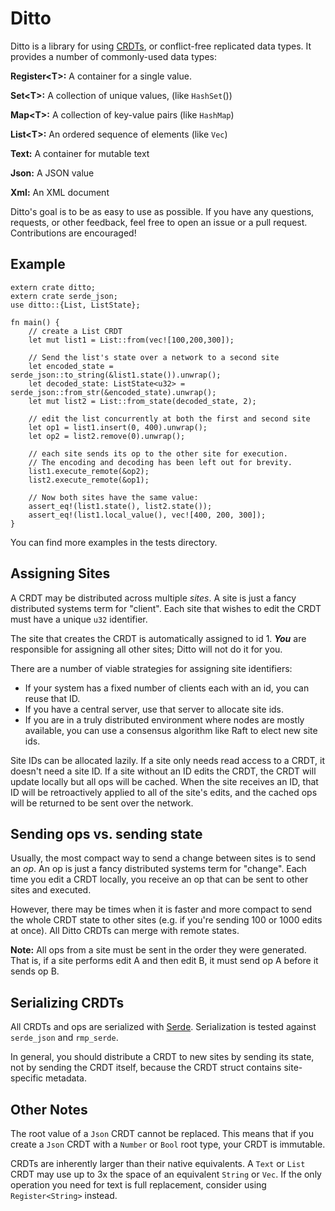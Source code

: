 Ditto
=====

Ditto is a library for using [CRDTs](https://en.wikipedia.org/wiki/Conflict-free_replicated_data_type), or conflict-free replicated data types. It provides a number of commonly-used data types:

**Register\<T\>:** A container for a single value.

**Set\<T\>:** A collection of unique values, (like `HashSet`())

**Map\<T\>:** A collection of key-value pairs (like `HashMap`)

**List\<T\>:** An ordered sequence of elements (like `Vec`)

**Text:** A container for mutable text

**Json:** A JSON value

**Xml:** An XML document

Ditto's goal is to be as easy to use as possible. If you have any questions, requests, or other feedback, feel free to open an issue or a pull request. Contributions are encouraged!

## Example

```
extern crate ditto;
extern crate serde_json;
use ditto::{List, ListState};

fn main() {
    // create a List CRDT
    let mut list1 = List::from(vec![100,200,300]);

    // Send the list's state over a network to a second site
    let encoded_state = serde_json::to_string(&list1.state()).unwrap();
    let decoded_state: ListState<u32> = serde_json::from_str(&encoded_state).unwrap();
    let mut list2 = List::from_state(decoded_state, 2);

    // edit the list concurrently at both the first and second site
    let op1 = list1.insert(0, 400).unwrap();
    let op2 = list2.remove(0).unwrap();

    // each site sends its op to the other site for execution.
    // The encoding and decoding has been left out for brevity.
    list1.execute_remote(&op2);
    list2.execute_remote(&op1);

    // Now both sites have the same value:
    assert_eq!(list1.state(), list2.state());
    assert_eq!(list1.local_value(), vec![400, 200, 300]);
}
```

You can find more examples in the tests directory.

## Assigning Sites

A CRDT may be distributed across multiple *sites*. A site is just a fancy distributed systems term for "client". Each site that wishes to edit the CRDT must have a unique `u32` identifier.

The site that creates the CRDT is automatically assigned to id 1. ***You*** are responsible for assigning all other sites; Ditto will not do it for you.

There are a number of viable strategies for assigning site identifiers:

* If your system has a fixed number of clients each with an id, you can reuse that ID.
* If you have a central server, use that server to allocate site ids.
* If you are in a truly distributed environment where nodes are mostly available, you can use a consensus algorithm like Raft to elect new site ids.

Site IDs can be allocated lazily. If a site only needs read access to a CRDT, it doesn't need a site ID. If a site without an ID edits the CRDT, the CRDT will update locally but all ops will be cached. When the site receives an ID, that ID will be retroactively applied to all of the site's edits, and the cached ops will be returned to be sent over the network.

## Sending ops vs. sending state

Usually, the most compact way to send a change between sites is to send an *op*. An op is just a fancy distributed systems term for "change". Each time you edit a CRDT locally, you receive an op that can be sent to other sites and executed.

However, there may be times when it is faster and more compact to send the whole CRDT state to other sites (e.g. if you're sending 100 or 1000 edits at once). All Ditto CRDTs can merge with remote states.

**Note:** All ops from a site must be sent in the order they were generated. That is, if a site performs edit A and then edit B, it must send op A before it sends op B.

## Serializing CRDTs

All CRDTs and ops are serialized with [Serde](https://serde.rs). Serialization is tested against `serde_json` and `rmp_serde`.

In general, you should distribute a CRDT to new sites by sending its state, not by sending the CRDT itself, because the CRDT struct contains site-specific metadata.

## Other Notes

The root value of a `Json` CRDT cannot be replaced. This means that if you create a `Json` CRDT with a `Number` or `Bool` root type, your CRDT is immutable.

CRDTs are inherently larger than their native equivalents. A `Text` or `List` CRDT may use up to 3x the space of an equivalent `String` or `Vec`. If the only operation you need for text is full replacement, consider using `Register<String>` instead.
